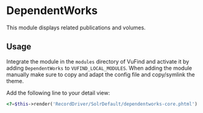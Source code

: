 # DependentWorks
This module displays related publications and volumes.

## Usage
Integrate the module in the `modules` directory of VuFind and activate it by adding `DependentWorks` to `VUFIND_LOCAL_MODULES`.
When adding the module manually make sure to copy and adapt the config file and copy/symlink the theme. 

Add the following line to your detail view:
```php
<?=$this->render('RecordDriver/SolrDefault/dependentworks-core.phtml') ?>
```